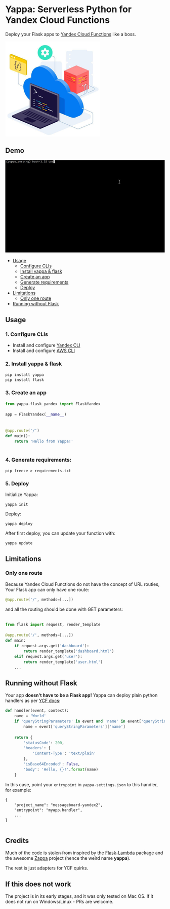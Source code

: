# Yappa: Serverless Python for Yandex Cloud Functions

Deploy your Flask apps to [Yandex Cloud Functions](https://cloud.yandex.ru/services/functions) like a boss.

<img src="ycf_logo.jpg" width="300" height="300">


## Demo

![](demo.gif)

- [Usage](#usage)
    - [Configure CLIs](#1-configure-clis)
    - [Install yappa & flask](#2-install-yappa--flask)
    - [Create an app](#3-create-an-app)
    - [Generate requirements](#4-generate-requirements)
    - [Deploy](#5-deploy)
- [Limitations](#limitations)
    - [Only one route](#only-one-route)
- [Running without Flask](#running-without-flask)


## Usage


### 1. Configure CLIs

- Install and configure [Yandex CLI](https://cloud.yandex.ru/docs/cli/quickstart)
- Install and configure [AWS CLI](https://docs.aws.amazon.com/cli/latest/userguide/cli-chap-install.html)


### 2. Install yappa & flask

```
pip install yappa
pip install flask
```


### 3. Create an app


```python
from yappa.flask_yandex import FlaskYandex

app = FlaskYandex(__name__)


@app.route('/')
def main():
    return 'Hello from Yappa!'



```

### 4. Generate requirements:
```
pip freeze > requirements.txt
```

### 5. Deploy

Initialize Yappa:

```
yappa init
```

Deploy:
```
yappa deploy
```

After first deploy, you can update your function with:

 
```
yappa update
```


## Limitations

### Only one route

Because Yandex Cloud Functions do not have the concept of URL routies,
Your Flask app can only have one route:

```python
@app.route('/', methods=[...])

```

and all the routing should be done with GET parameters:


```python

from flask import request, render_template

@app.route('/', methods=[...])
def main:
    if request.args.get('dashboard'):
        return render_template('dashboard.html')
    elif request.args.get('user'): 
        return render_template('user.html')
    ...        

```


## Running without Flask

Your app **doesn't have to be a Flask app!**
Yappa can deploy plain python handlers as per [YCF docs](https://cloud.yandex.ru/docs/functions/quickstart/function-quickstart#python-func):

```python
def handler(event, context):
    name = 'World'
    if 'queryStringParameters' in event and 'name' in event['queryStringParameters']:
        name = event['queryStringParameters']['name']

    return {
        'statusCode': 200,
        'headers': {
            'Content-Type': 'text/plain'
        },
        'isBase64Encoded': False,
        'body': 'Hello, {}!'.format(name)
    }
```

In this case, point your `entrypoint` in `yappa-settings.json` to this handler, for example:

```
{
    "project_name": "messageboard-yandex2",
    "entrypoint": "myapp.handler",
    ...
}


```


## Credits

Much of the code is ~~stolen from~~ inspired 
by the [Flask-Lambda](https://github.com/techjacker/flask-lambda) package 
and the awesome [Zappa](https://github.com/Miserlou/Zappa) project (hence the weird name **yappa**).

The rest is just adapters for YCF quirks.


## If this does not work

The project is in its early stages, and it was only tested on Mac OS. If it does not run on Windows/Linux - PRs are welcome.
